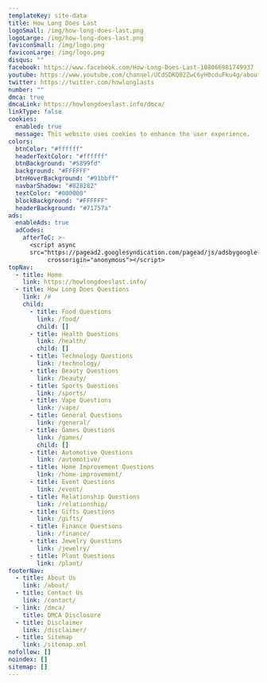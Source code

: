 ```yaml
---
templateKey: site-data
title: How Long Does Last
logoSmall: /img/how-long-does-last.png
logoLarge: /img/how-long-does-last.png
faviconSmall: /img/logo.png
faviconLarge: /img/logo.png
disqus: ""
facebook: https://www.facebook.com/How-Long-Does-Last-108066981749937
youtube: https://www.youtube.com/channel/UCdSDKQ02ZwC6yH0cduFku4g/about
twitter: https://twitter.com/howlonglasts
number: ""
dmca: true
dmcaLink: https://howlongdoeslast.info/dmca/
linkType: false
cookies:
  enabled: true
  message: This website uses cookies to enhance the user experience.
colors:
  btnColor: "#ffffff"
  headerTextColor: "#ffffff"
  btnBackground: "#5899fd"
  background: "#FFFFFF"
  btnHoverBackground: "#91bbff"
  navbarShadow: "#828282"
  textColor: "#000000"
  blockBackground: "#FFFFFF"
  headerBackground: "#71757a"
ads:
  enableAds: true
  adCodes:
    afterToC: >-
      <script async
      src="https://pagead2.googlesyndication.com/pagead/js/adsbygoogle.js?client=ca-pub-4945594057742706"
           crossorigin="anonymous"></script>
topNav:
  - title: Home
    link: https://howlongdoeslast.info/
  - title: How Long Does Questions
    link: /#
    child:
      - title: Food Questions
        link: /food/
        child: []
      - title: Health Questions
        link: /health/
        child: []
      - title: Technology Questions
        link: /technology/
      - title: Beauty Questions
        link: /beauty/
      - title: Sports Questions
        link: /sports/
      - title: Vape Questions
        link: /vape/
      - title: General Questions
        link: /general/
      - title: Games Questions
        link: /games/
        child: []
      - title: Automotive Questions
        link: /automotive/
      - title: Home Improvement Questions
        link: /home-improvement/
      - title: Event Questions
        link: /event/
      - title: Relationship Questions
        link: /relationship/
      - title: Gifts Questions
        link: /gifts/
      - title: Finance Questions
        link: /finance/
      - title: Jewelry Questions
        link: /jewelry/
      - title: Plant Questions
        link: /plant/
footerNav:
  - title: About Us
    link: /about/
  - title: Contact Us
    link: /contact/
  - link: /dmca/
    title: DMCA Disclosure
  - title: Disclaimer
    link: /disclaimer/
  - title: Sitemap
    link: /sitemap.xml
nofollow: []
noindex: []
sitemap: []
---
```


